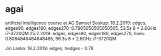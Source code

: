 # agai
artificial intelligence course at AG
Samuel Soukup:
	18.2.2019: edges, edges90, edges180, edges270 :0.7905050505050505, 53.5s 8 * 2.6GHz i7-3720QM 
	25.2.2019: edges, edges90, edges180, edges270, hoes: 0.8084848484848485, 96.3s 8 * 2.6GHz i7-3720QM 

Jiri Laska:
	18.2.2019: edges, hedges - 0.76

